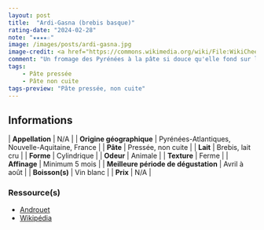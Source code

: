 ```yaml
---
layout: post
title:  "Ardi-Gasna (brebis basque)"
rating-date: "2024-02-28"
note: "★★★★☆"
image: /images/posts/ardi-gasna.jpg
image-credit: <a href="https://commons.wikimedia.org/wiki/File:WikiCheese_-_Ardi-gasna_05.jpg">Pierre-Yves Beaudouin / Wikimedia Commons</a>
comment: "Un fromage des Pyrénées à la pâte si douce qu'elle fond sur la langue ! Le must, c'est de le déguster avec de la confiture de cerises noires, comme au Pays-Basque. C’est excellent !"
tags:
    - Pâte pressée
    - Pâte non cuite
tags-preview: "Pâte pressée, non cuite"
---
```


## Informations

| **Appellation** | N/A |
| **Origine géographique** | Pyrénées-Atlantiques, Nouvelle-Aquitaine, France |
| **Pâte** | Pressée, non cuite |
| **Lait** | Brebis, lait cru |
| **Forme** | Cylindrique |
| **Odeur** | Animale |
| **Texture** | Ferme |
| **Affinage** | Minimum 5 mois |
| **Meilleure période de dégustation** | Avril à août |
| **Boisson(s)** | Vin blanc |
| **Prix** | N/A |

### Ressource(s)
* [Androuet](https://androuet.com/Ardi-Gasna-643.html)
* [Wikipédia](https://fr.wikipedia.org/wiki/Ardi-Gasna)
